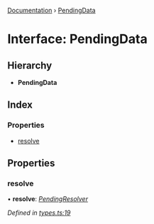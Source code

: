 [Documentation](../README.md) › [PendingData](pendingdata.md)

# Interface: PendingData

## Hierarchy

* **PendingData**

## Index

### Properties

* [resolve](pendingdata.md#resolve)

## Properties

###  resolve

• **resolve**: *[PendingResolver](../README.md#pendingresolver)*

*Defined in [types.ts:19](https://github.com/badbatch/cachemap/blob/27e229b/packages/core-worker/src/types.ts#L19)*
